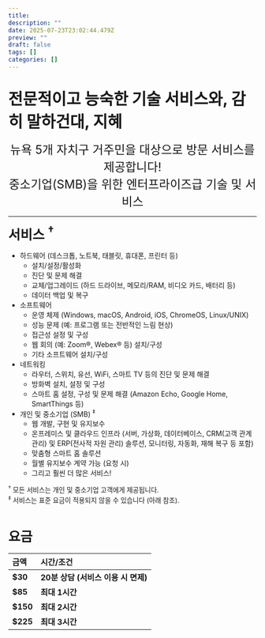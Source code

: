 ```yaml
---
title:
description: ""
date: 2025-07-23T23:02:44.479Z
preview: ""
draft: false
tags: []
categories: []
---
```


<br />
<div style="font-size: 24pt; font-weight: bold">전문적이고 능숙한 기술 서비스와, 감히 말하건대, 지혜</div>
<br />
<div style="font-size: 18pt" align="center">뉴욕 5개 자치구 거주민을 대상으로 방문 서비스를 제공합니다!
<br />
중소기업(SMB)을 위한 엔터프라이즈급 기술 및 서비스
</div>
<hr />
<p>
<div style="font-size: 20pt; font-weight: bold" id="services">서비스 <sup>&#8224;</sup></div>

- 하드웨어 (데스크톱, 노트북, 태블릿, 휴대폰, 프린터 등)
    - 설치/설정/활성화
    - 진단 및 문제 해결
    - 교체/업그레이드 (하드 드라이브, 메모리/RAM, 비디오 카드, 배터리 등)
    - 데이터 백업 및 복구
- 소프트웨어
    - 운영 체제 (Windows, macOS, Android, iOS, ChromeOS, Linux/UNIX)
    - 성능 문제 (예: 프로그램 또는 전반적인 느림 현상)
    - 접근성 설정 및 구성
    - 웹 회의 (예: Zoom&reg;, Webex&reg; 등) 설치/구성
    - 기타 소프트웨어 설치/구성
- 네트워킹
    - 라우터, 스위치, 유선, WiFi, 스마트 TV 등의 진단 및 문제 해결
    - 방화벽 설치, 설정 및 구성
    - 스마트 홈 설정, 구성 및 문제 해결 (Amazon Echo, Google Home, SmartThings 등)
- 개인 및 중소기업 (SMB) <sup>&#8225;</sup>
    - 웹 개발, 구현 및 유지보수
    - 온프레미스 및 클라우드 인프라 (서버, 가상화, 데이터베이스, CRM(고객 관계 관리) 및 ERP(전사적 자원 관리) 솔루션, 모니터링, 자동화, 재해 복구 등 포함)
    - 맞춤형 스마트 홈 솔루션
    - 월별 유지보수 계약 가능 (요청 시)
    - 그리고 훨씬 더 많은 서비스!
<div style="font-size: 10pt"><sup>&#8224;</sup> 모든 서비스는 개인 및 중소기업 고객에게 제공됩니다.
<br />
<div style="font-size: 10pt"><sup>&#8225;</sup> 서비스는 표준 요금이 적용되지 않을 수 있습니다 (아래 참조).
<p>
<br />
<div style="font-size: 20pt; font-weight: bold">요금</div></p>

|**금액**|**시간/조건**|
|:--|:--|
|**$30**|**20분 상담 (서비스 이용 시 면제)**|
|**$85**|**최대 1시간**|
|**$150**|**최대 2시간**|
|**$225**|**최대 3시간**|